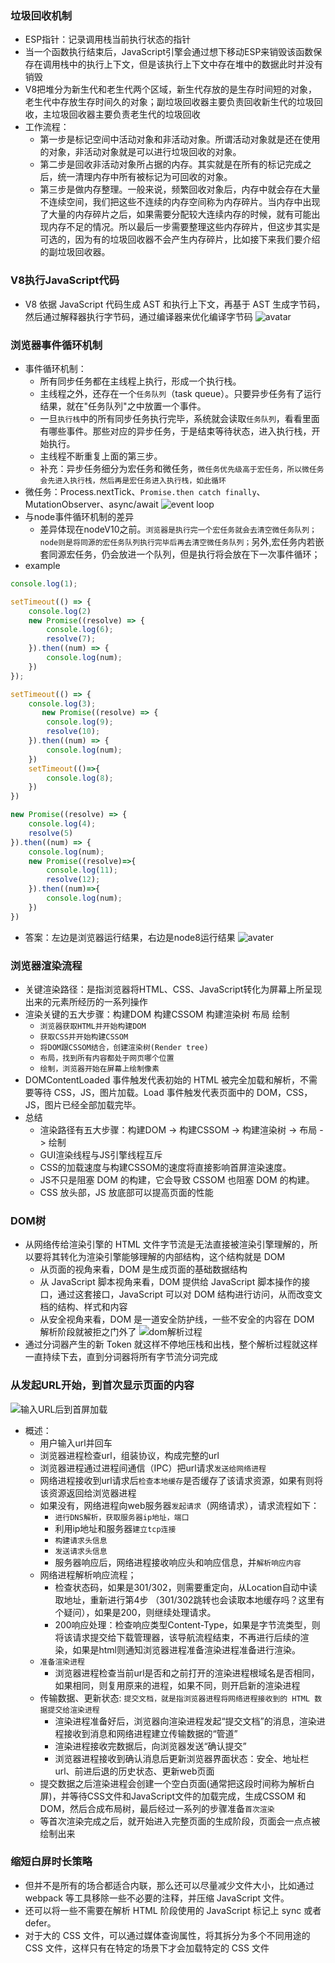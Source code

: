 ### 垃圾回收机制
- ESP指针：记录调用栈当前执行状态的指针
- 当一个函数执行结束后，JavaScript引擎会通过想下移动ESP来销毁该函数保存在调用栈中的执行上下文，但是该执行上下文中存在堆中的数据此时并没有销毁
- V8把堆分为新生代和老生代两个区域，新生代存放的是生存时间短的对象，老生代中存放生存时间久的对象；副垃圾回收器主要负责回收新生代的垃圾回收，主垃圾回收器主要负责老生代的垃圾回收
- 工作流程：
  - 第一步是标记空间中活动对象和非活动对象。所谓活动对象就是还在使用的对象，非活动对象就是可以进行垃圾回收的对象。
  - 第二步是回收非活动对象所占据的内存。其实就是在所有的标记完成之后，统一清理内存中所有被标记为可回收的对象。
  - 第三步是做内存整理。一般来说，频繁回收对象后，内存中就会存在大量不连续空间，我们把这些不连续的内存空间称为内存碎片。当内存中出现了大量的内存碎片之后，如果需要分配较大连续内存的时候，就有可能出现内存不足的情况。所以最后一步需要整理这些内存碎片，但这步其实是可选的，因为有的垃圾回收器不会产生内存碎片，比如接下来我们要介绍的副垃圾回收器。

### V8执行JavaScript代码
- V8 依据 JavaScript 代码生成 AST 和执行上下文，再基于 AST 生成字节码，然后通过解释器执行字节码，通过编译器来优化编译字节码
![avatar](assets/v8.png)

### 浏览器事件循环机制
- 事件循环机制：
  - 所有同步任务都在主线程上执行，形成一个执行栈。
  - 主线程之外，还存在一个`任务队列`（task queue）。只要异步任务有了运行结果，就在"任务队列"之中放置一个事件。
  - 一旦`执行栈`中的所有同步任务执行完毕，系统就会读取`任务队列`，看看里面有哪些事件。那些对应的异步任务，于是结束等待状态，进入执行栈，开始执行。
  - 主线程不断重复上面的第三步。
  - 补充：异步任务细分为宏任务和微任务，`微任务优先级高于宏任务，所以微任务会先进入执行栈，然后再是宏任务进入执行栈，如此循环`
- 微任务：Process.nextTick、`Promise.then catch finally`、MutationObserver、async/await
![event loop](assets/eventLoop.png)
- 与node事件循环机制的差异
  - 差异体现在nodeV10之前。`浏览器是执行完一个宏任务就会去清空微任务队列；node则是将同源的宏任务队列执行完毕后再去清空微任务队列；`另外,宏任务内若嵌套同源宏任务，仍会放进一个队列，但是执行将会放在下一次事件循环；
- example
```js
console.log(1);

setTimeout(() => {
    console.log(2)
    new Promise((resolve) => {
        console.log(6);
        resolve(7);
    }).then((num) => {
        console.log(num);
    })
});

setTimeout(() => {
    console.log(3);
       new Promise((resolve) => {
        console.log(9);
        resolve(10);
    }).then((num) => {
        console.log(num);
    })
    setTimeout(()=>{
    	console.log(8);
    })
})

new Promise((resolve) => {
    console.log(4);
    resolve(5)
}).then((num) => {
    console.log(num);
    new Promise((resolve)=>{
    	console.log(11);
    	resolve(12);
    }).then((num)=>{
    	console.log(num);
    })
})
```
- 答案：左边是浏览器运行结果，右边是node8运行结果
![avater](assets/事件循环差异.png)

### 浏览器渲染流程
- 关键渲染路径：是指浏览器将HTML、CSS、JavaScript转化为屏幕上所呈现出来的元素所经历的一系列操作
- 渲染关键的五大步骤：构建DOM  构建CSSOM   构建渲染树   布局   绘制
  - `浏览器获取HTML并开始构建DOM`
  - `获取CSS并开始构建CSSOM`
  - `将DOM跟CSSOM结合，创建渲染树(Render tree)`
  - `布局，找到所有内容都处于网页哪个位置`
  - `绘制，浏览器开始在屏幕上绘制像素`
- DOMContentLoaded 事件触发代表初始的 HTML 被完全加载和解析，不需要等待 CSS，JS，图片加载。Load 事件触发代表页面中的 DOM，CSS，JS，图片已经全部加载完毕。
- 总结
  - 渲染路径有五大步骤：构建DOM -> 构建CSSOM -> 构建渲染树 -> 布局 -> 绘制
  - GUI渲染线程与JS引擎线程互斥
  - CSS的加载速度与构建CSSOM的速度将直接影响首屏渲染速度。
  - JS不只是阻塞 DOM 的构建，它会导致 CSSOM 也阻塞 DOM 的构建。
  - CSS 放头部，JS 放底部可以提高页面的性能

  
### DOM树
- 从网络传给渲染引擎的 HTML 文件字节流是无法直接被渲染引擎理解的，所以要将其转化为渲染引擎能够理解的内部结构，这个结构就是 DOM
  - 从页面的视角来看，DOM 是生成页面的基础数据结构
  - 从 JavaScript 脚本视角来看，DOM 提供给 JavaScript 脚本操作的接口，通过这套接口，JavaScript 可以对 DOM 结构进行访问，从而改变文档的结构、样式和内容
  - 从安全视角来看，DOM 是一道安全防护线，一些不安全的内容在 DOM 解析阶段就被拒之门外了
![dom解析过程](assets/dom解析过程.png)
- 通过分词器产生的新 Token 就这样不停地压栈和出栈，整个解析过程就这样一直持续下去，直到分词器将所有字节流分词完成


### 从发起URL开始，到首次显示页面的内容
![输入URL后到首屏加载](assets/输入URL后到首屏加载.png)
- 概述：
  - 用户输入url并回车
  - 浏览器进程检查url，组装协议，构成完整的url
  - 浏览器进程通过进程间通信（IPC）把url请求`发送给网络进程`
  - 网络进程接收到url请求后`检查本地缓存`是否缓存了该请求资源，如果有则将该资源返回给浏览器进程
  - 如果没有，网络进程向web服务器`发起请求`（网络请求），请求流程如下：
    - `进行DNS解析，获取服务器ip地址，端口`
    - 利用ip地址和服务器`建立tcp连接`
    - `构建请求头信息`
    - `发送请求头信息`
    - 服务器响应后，网络进程接收响应头和响应信息，并`解析响应内容`
  - 网络进程解析响应流程；
    - 检查状态码，如果是301/302，则需要重定向，从Location自动中读取地址，重新进行第4步 （301/302跳转也会读取本地缓存吗？这里有个疑问），如果是200，则继续处理请求。
    - 200响应处理：检查响应类型Content-Type，如果是字节流类型，则将该请求提交给下载管理器，该导航流程结束，不再进行后续的渲染，如果是html则通知浏览器进程准备渲染进程准备进行渲染。
  - `准备渲染进程`
    - 浏览器进程检查当前url是否和之前打开的渲染进程根域名是否相同，如果相同，则复用原来的进程，如果不同，则开启新的渲染进程
  - 传输数据、更新状态: `提交文档，就是指浏览器进程将网络进程接收到的 HTML 数据提交给渲染进程`
    - 渲染进程准备好后，浏览器向渲染进程发起“提交文档”的消息，渲染进程接收到消息和网络进程建立传输数据的“管道”
    - 渲染进程接收完数据后，向浏览器发送“确认提交”
    - 浏览器进程接收到确认消息后更新浏览器界面状态：安全、地址栏url、前进后退的历史状态、更新web页面
  - 提交数据之后渲染进程会创建一个空白页面(通常把这段时间称为解析白屏)，并等待CSS文件和JavaScript文件的加载完成，生成CSSOM 和 DOM，然后合成布局树，最后经过一系列的步骤准备`首次渲染`
  - 等首次渲染完成之后，就开始进入完整页面的生成阶段，页面会一点点被绘制出来
  
### 缩短白屏时长策略
  - 但并不是所有的场合都适合内联，那么还可以尽量减少文件大小，比如通过 webpack 等工具移除一些不必要的注释，并压缩 JavaScript 文件。
  - 还可以将一些不需要在解析 HTML 阶段使用的 JavaScript 标记上 sync 或者 defer。
  - 对于大的 CSS 文件，可以通过媒体查询属性，将其拆分为多个不同用途的 CSS 文件，这样只有在特定的场景下才会加载特定的 CSS 文件
